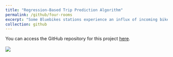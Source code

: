 ```yaml
---
title: "Regression-Based Trip Prediction Algorithm"
permalink: /github/four-rooms
excerpt: "Some Bluebikes stations experience an influx of incoming bikes, leading to congestion, while others deplete quickly, resulting in a lack of available bikes; this analysis seeks to provide insights that optimize bike distribution and enhance operational efficiency for bike-sharing systems. The trip prediction algorithm aims to accurately estimate trip durations and destination stations by leveraging historical trip data.<br/><img src='/images/blue_bikes.png'>" 
collection: github
---
```


You can access the GitHub repository for this project [here](https://github.com/NatDave/blue-bikes/).<br/><br/><img src='/images/blue_bikes.png'>
